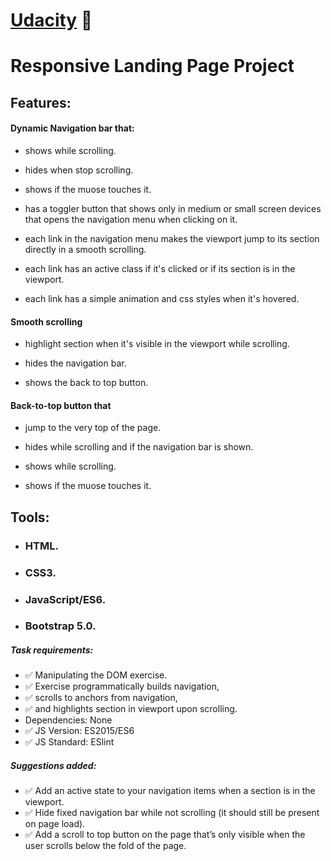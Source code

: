 # [Udacity](https://udacity-landing-page-dec21.netlify.app "Udacity") 💫

# Responsive Landing Page Project

## Features:

#### Dynamic Navigation bar that:

- shows while scrolling.

- hides when stop scrolling.

- shows if the muose touches it.

- has a toggler button that shows only in medium or small screen devices that opens the navigation menu when clicking on it.

- each link in the navigation menu makes the viewport jump to its section directly in a smooth scrolling.

- each link has an active class if it's clicked or if its section is in the viewport.

- each link has a simple animation and css styles when it's hovered.

#### Smooth scrolling

- highlight section when it's visible in the viewport while scrolling.

- hides the navigation bar.

- shows the back to top button.

#### Back-to-top button that

- jump to the very top of the page.

- hides while scrolling and if the navigation bar is shown.

- shows while scrolling.

- shows if the muose touches it.

## Tools:

- ### HTML.

- ### CSS3.

- ### JavaScript/ES6.

- ### Bootstrap 5.0.

##### Task requirements:

- ✅ Manipulating the DOM exercise.
- ✅ Exercise programmatically builds navigation,
- ✅ scrolls to anchors from navigation,
- ✅ and highlights section in viewport upon scrolling.
- Dependencies: None
- ✅ JS Version: ES2015/ES6
- ✅ JS Standard: ESlint

##### Suggestions added:

- ✅ Add an active state to your navigation items when a section is in the viewport.
- ✅ Hide fixed navigation bar while not scrolling (it should still be present on page load).
- ✅ Add a scroll to top button on the page that’s only visible when the user scrolls below the fold of the page.
